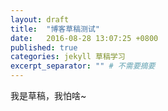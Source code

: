 ```yaml
---
layout: draft
title:  "博客草稿测试"
date:   2016-08-28 13:07:25 +0800
published: true
categories: jekyll 草稿学习
excerpt_separator: "" # 不需要摘要
---
```


我是草稿，我怕啥~
